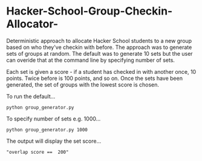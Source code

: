 Hacker-School-Group-Checkin-Allocator-
======================================

Deterministic approach to allocate Hacker School students to a new group based on who they've checkin with before. The approach was to generate sets of groups at random. The default was to generate 10 sets but the user can overide that at the command line by specifying number of sets. 

Each set is given a score - if a student has checked in with another once, 10 points. Twice before is 100 points, and so on. Once the sets have been generated, the set of groups with the lowest score is chosen. 

To run the default...

```
python group_generator.py
```

To specify number of sets e.g. 1000...
```
python group_generator.py 1000
```

The output will display the set score...

```
"overlap score ==  200"
```



